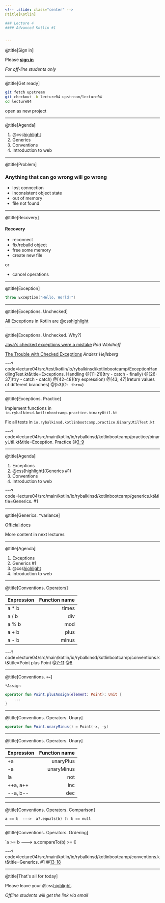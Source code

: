 ```yaml
---
<!-- .slide: class="center" -->
@title[Kotlin]

### Lecture 4
#### Advanced Kotlin #1


---
```

@title[Sign in]
<!-- .slide: class="center" -->

Please [**sign in**](https://sphere.mail.ru/)
 
*For off-line students only*


---
@title[Get ready]
<!-- .slide: class="center" -->
```bash
git fetch upstream
git checkout -b lecture04 upstream/lecture04
cd lecture04
```

open as new project


---
@title[Agenda]
1. @css[highlight](Exceptions)
1. Generics
1. Conventions
1. Introduction to web 


---
@title[Problem]
### Anything that can go wrong will go wrong
- lost connection
- inconsistent object state
- out of memory
- file not found


---
@title[Recovery]
#### Recovery
- reconnect
- fix/rebuild object
- free some memory
- create new file

or
- cancel operations


---
@title[Exception]
<!-- .slide: class="center" -->

```kotlin
throw Exception("Hello, World!")
```


---
@title[Exceptions. Unchecked]
<!-- .slide: class="center" -->
All Exceptions in Kotlin are @css[highlight](unchecked)


---
@title[Exceptions. Unchecked. Why?]
<!-- .slide: class="center" -->
[Java's checked exceptions were a mistake](http://radio-weblogs.com/0122027/stories/2003/04/01/JavasCheckedExceptionsWereAMistake.html) *Rod Waldhoff*

[The Trouble with Checked Exceptions](https://www.artima.com/intv/handcuffs.html) *Anders Hejlsberg*



---?code=lecture04/src/test/kotlin/io/rybalkinsd/kotlinbootcamp/ExceptionHandlingTest.kt&title=Exceptions. Handling
@[11-21](try - catch - finally)
@[26-37](try - catch - catch)
@[42-48](try expression)
@[43, 47](return values of different branches)
@[53](`?: throw`)


---
@title[Exceptions. Practice]
<!-- .slide: class="center" -->
Implement functions in `io.rybalkinsd.kotlinbootcamp.practice.binaryUtil.kt`

Fix all tests in `io.rybalkinsd.kotlinbootcamp.practice.BinaryUtilTest.kt`


---?code=lecture04/src/main/kotlin/io/rybalkinsd/kotlinbootcamp/practice/binaryUtil.kt&title=Exception. Practice
@[3-9]()


---
@title[Agenda]
1. Exceptions
1. @css[highlight](Generics #1)
1. Conventions
1. Introduction to web 


---?code=lecture04/src/main/kotlin/io/rybalkinsd/kotlinbootcamp/generics.kt&title=Generics. #1

---
@title[Generics. *variance]
<!-- .slide: class="center" -->
[Official docs](https://kotlinlang.org/docs/reference/generics.html)

More content in next lectures


---
@title[Agenda]
1. Exceptions
1. Generics #1
1. @css[highlight](Conventions)
1. Introduction to web 


---
@title[Conventions. Operators]

| Expression          | Function name             |
| ------------- | -----------------:|
| a * b       | times        |
| a / b       | div        |
| a % b       | mod        |
| a + b       | plus        |
| a - b       | minus        |


---?code=lecture04/src/main/kotlin/io/rybalkinsd/kotlinbootcamp/conventions.kt&title=Point plus Point
@[7-11]()
@[8](operator)

---
@title[Conventions. `+=`]
<!-- .slide: class="center" -->
`*Assign`

```kotlin
operator fun Point.plusAssign(element: Point): Unit {
    ...
}
```


---
@title[Conventions. Operators. Unary]
<!-- .slide: class="center" -->
```kotlin
operator fun Point.unaryMinus() = Point(-x, -y)
```


---
@title[Conventions. Operators. Unary]

| Expression          | Function name             |
| ------------- | -----------------:|
| +a       | unaryPlus        |
| -a       | unaryMinus        |
| !a       | not        |
| ++a, a++       | inc        |
| --a, b--       | dec        |


---
@title[Conventions. Operators. Comparison]
<!-- .slide: class="center" -->

`a == b  --->  a?.equals(b) ?: b == null`


---
@title[Conventions. Operators. Ordering]
<!-- .slide: class="center" -->

`a >= b  --->  a.compareTo(b) >= 0


---?code=lecture04/src/main/kotlin/io/rybalkinsd/kotlinbootcamp/conventions.kt&title=Generics. #1
@[13-18]()


---
@title[That's all for today]

Please leave your @css[highlight](feedback).
 
*Offline students will get the link via email*
